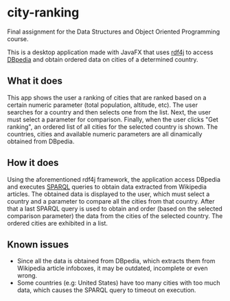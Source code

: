 # city-ranking
Final assignment for the Data Structures and Object Oriented Programming course.

This is a desktop application made with JavaFX that uses [rdf4j](https://rdf4j.eclipse.org/) to access [DBpedia](https://wiki.dbpedia.org/) and obtain ordered data on cities of a determined country.

## What it does
This app shows the user a ranking of cities that are ranked based on a certain numeric parameter (total population, altitude, etc). The user searches for a country and then selects one from the list. Next, the user must select a parameter for comparison. Finally, when the user clicks "Get ranking", an ordered list of all cities for the selected country is shown. The countries, cities and available numeric parameters are all dinamically obtained from DBpedia.

## How it does
Using the aforementioned rdf4j framework, the application access DBpedia and executes [SPARQL](https://www.w3.org/TR/rdf-sparql-query/) queries to obtain data extracted from Wikipedia articles. The obtained data is displayed to the user, which must select a country and a parameter to compare all the cities from that country. After that a last SPARQL query is used to obtain and order (based on the selected comparison parameter) the data from the cities of the selected country. The ordered cities are exhibited in a list.

## Known issues
* Since all the data is obtained from DBpedia, which extracts them from Wikipedia article infoboxes, it may be outdated, incomplete or even wrong.
* Some countries (e.g: United States) have too many cities with too much data, which causes the SPARQL query to timeout on execution.
